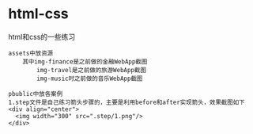 # html-css
html和css的一些练习

    
    assets中放资源
        其中img-finance是之前做的金融WebApp截图
            img-travel是之前做的旅游WebApp截图
            img-music时之前做的音乐WebApp截图

    pbublic中放各案例
    1.step文件是自己练习箭头步骤的，主要是利用before和after实现箭头，效果截图如下
    <div align="center">
      <img width="300" src=".step/1.png"/>
    </div>

